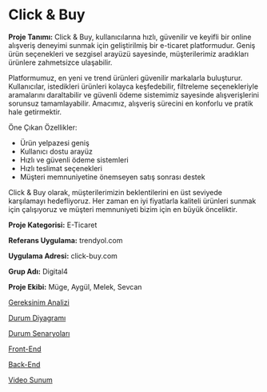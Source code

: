# Click & Buy
**Proje Tanımı:**
Click & Buy, kullanıcılarına hızlı, güvenilir ve keyifli bir online alışveriş deneyimi sunmak için geliştirilmiş bir e-ticaret platformudur. Geniş ürün seçenekleri ve sezgisel arayüzü sayesinde, müşterilerimiz aradıkları ürünlere zahmetsizce ulaşabilir.

Platformumuz, en yeni ve trend ürünleri güvenilir markalarla buluşturur. Kullanıcılar, istedikleri ürünleri kolayca keşfedebilir, filtreleme seçenekleriyle aramalarını daraltabilir ve güvenli ödeme sistemimiz sayesinde alışverişlerini sorunsuz tamamlayabilir. Amacımız, alışveriş sürecini en konforlu ve pratik hale getirmektir.

Öne Çıkan Özellikler:
- Ürün yelpazesi geniş
- Kullanıcı dostu arayüz
- Hızlı ve güvenli ödeme sistemleri
- Hızlı teslimat seçenekleri
- Müşteri memnuniyetine önemseyen satış sonrası destek

Click & Buy olarak, müşterilerimizin beklentilerini en üst seviyede karşılamayı hedefliyoruz. Her zaman en iyi fiyatlarla kaliteli ürünleri sunmak için çalışıyoruz ve müşteri memnuniyeti bizim için en büyük önceliktir.


**Proje Kategorisi:** E-Ticaret

**Referans Uygulama:** trendyol.com

**Uygulama Adresi:** click-buy.com

**Grup Adı:** Digital4

**Proje Ekibi:** Müge, Aygül, Melek, Sevcan


[ Gereksinim Analizi](gereksinim-analizi.md)

[ Durum Diyagramı](/durum-diyagrami.md) 

[ Durum Senaryoları](/durum-senaryolari.md)  

[ Front-End](docs/baslangic-asamasi.md)  

[ Back-End](docs/back-end.md)  

[ Video Sunum](docs/video-sunum.md)
